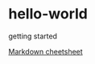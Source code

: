 # hello-world
getting started

[Markdown cheetsheet](https://github.com/adam-p/markdown-here/wiki/Markdown-Cheatsheet)

